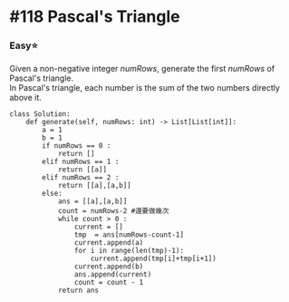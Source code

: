 # \#118 Pascal's Triangle

### Easy:star:

Given a non-negative integer _numRows_, generate the first _numRows_ of Pascal's triangle.  
In Pascal's triangle, each number is the sum of the two numbers directly above it.

```text
class Solution:
    def generate(self, numRows: int) -> List[List[int]]:  
        a = 1
        b = 1
        if numRows == 0 :
            return []
        elif numRows == 1 :
            return [[a]]
        elif numRows == 2 :
            return [[a],[a,b]]
        else:
            ans = [[a],[a,b]]
            count = numRows-2 #還要做幾次
            while count > 0 :
                current = []
                tmp  = ans[numRows-count-1]                
                current.append(a)
                for i in range(len(tmp)-1):
                    current.append(tmp[i]+tmp[i+1])
                current.append(b)
                ans.append(current)
                count = count - 1
            return ans
```


